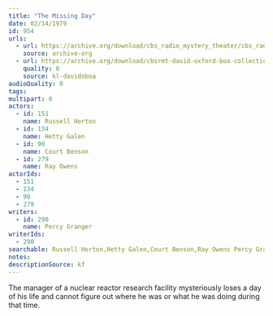 ```yaml
---
title: "The Missing Day"
date: 02/14/1979
id: 954
urls: 
  - url: https://archive.org/download/cbs_radio_mystery_theater/cbs_radio_mystery_theater-0951-1000.zip/cbs_radio_mystery_theater-0951-1000%2Fcbsrmt_0954_the_missing_day.mp3
    source: archive-org
  - url: https://archive.org/download/cbsrmt-david-oxford-boa-collection/CBSRMT-790214-0954-The-Missing-Day-(128-48)_WBBM-JE-{BoA}.mp3
    quality: 0
    source: kl-davidoboa
audioQuality: 0
tags: 
multipart: 0
actors:  
  - id: 151
    name: Russell Horton  
  - id: 134
    name: Hetty Galen  
  - id: 90
    name: Court Benson  
  - id: 279
    name: Ray Owens
actorIds:  
  - 151  
  - 134  
  - 90  
  - 279
writers:  
  - id: 290
    name: Percy Granger
writerIds:  
  - 290
searchable: Russell Horton,Hetty Galen,Court Benson,Ray Owens Percy Granger
notes: 
descriptionSource: kf
---
```

The manager of a nuclear reactor research facility mysteriously loses a day of his life and cannot figure out where he was or what he was doing during that time.